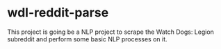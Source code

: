 # wdl-reddit-parse
This project is going be a NLP project to scrape the Watch Dogs: Legion subreddit and perform some basic NLP processes on it.
